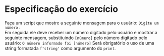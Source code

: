 # Especificação do exercício

Faça um script que mostre a seguinte mensagem para o usuário: `Digite um número:`  
Em seguida ele deve receber um número digitado pelo usuário e mostrar a seguinte mensagem, substituindo `[número]` pelo número digitado pelo usuário: `O número informado foi [número]`
Será obrigatório o uso de uma string formatada `f'string'` como argumento do `print`.
